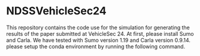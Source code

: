 # NDSSVehicleSec24

This repository contains the code use for the simulation for generating the results of the paper submitted at VehicleSec 24. At first, please install Sumo and Carla. We have tested with Sumo version 1.19 and Carla version 0.9.14. please setup the conda environment by running the following command.
